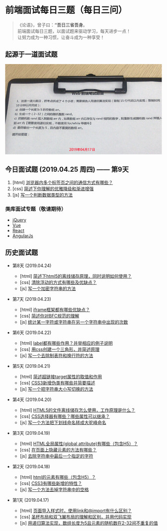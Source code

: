 # 前端面试每日三题（每日三问）

> 《论语》，曾子曰：**“吾日三省吾身**。  
> 前端面试每日三题，以面试题来驱动学习，每天进步一点！  
> 让努力成为一种习惯，让奋斗成为一种享受！

## 起源于一道面试题
![起源图](resource/images/begin.jpg)

## 今日面试题 (2019.04.25 周四) —— 第9天
1. [html] [浏览器内多个标签页之间的通信方式有哪些？](https://github.com/haizhilin2013/interview/issues/25)
2. [css] [简述下你理解的优雅降级和渐进增强](https://github.com/haizhilin2013/interview/issues/26)
3. [js] [写一个判断数据类型的方法](https://github.com/haizhilin2013/interview/issues/27)

### 类库面试专题（敬请期待）
- [jQuery](lib/jQuery.md)
- [Vue](lib/Vue.md)
- [React](lib/React.md)
- [AngularJs](lib/AngularJs.md)

## 历史面试题
- 第8天 (2019.04.24)
    - [html] [简述下html5的离线储存原理，同时说明如何使用？](https://github.com/haizhilin2013/interview/issues/22)
    - [css] [清除浮动的方式有哪些及优缺点？](https://github.com/haizhilin2013/interview/issues/23)
    - [js] [写一个加密字符串的方法](https://github.com/haizhilin2013/interview/issues/24)

- 第7天 (2019.04.23)
    - [html] [iframe框架都有哪些优缺点？](https://github.com/haizhilin2013/interview/issues/19)
    - [css] [简述你对BFC规范的理解](https://github.com/haizhilin2013/interview/issues/20)
    - [js] [统计某一字符或字符串在另一个字符串中出现的次数](https://github.com/haizhilin2013/interview/issues/21)

- 第6天 (2019.04.22)
    - [html] [label都有哪些作用？并举相应的例子说明](https://github.com/haizhilin2013/interview/issues/16)
    - [css] [用css创建一个三角形，并简述原理](https://github.com/haizhilin2013/interview/issues/17)
    - [js] [写一个去除制表符和换行符的方法](https://github.com/haizhilin2013/interview/issues/18)

- 第5天 (2019.04.21)
    - [html] [简述超链接target属性的取值和作用](https://github.com/haizhilin2013/interview/issues/13)
    - [css] [CSS3新增伪类有哪些并简要描述](https://github.com/haizhilin2013/interview/issues/14)
    - [js] [写一个把字符串大小写切换的方法](https://github.com/haizhilin2013/interview/issues/15)

- 第4天 (2019.04.20)
    - [html] [HTML5的文件离线储存怎么使用，工作原理是什么？](https://github.com/haizhilin2013/interview/issues/10)
    - [css] [CSS选择器有哪些？哪些属性可以继承？](https://github.com/haizhilin2013/interview/issues/11)
    - [js] [写一个方法把下划线命名转成大驼峰命名](https://github.com/haizhilin2013/interview/issues/12)

- 第3天 (2019.04.19)
    - [html] [HTML全局属性(global attribute)有哪些（包含H5）？](https://github.com/haizhilin2013/interview/issues/7)
    - [css] [在页面上隐藏元素的方法有哪些？](https://github.com/haizhilin2013/interview/issues/8)
    - [js] [去除字符串中最后一个指定的字符](https://github.com/haizhilin2013/interview/issues/9)

- 第2天 (2019.04.18)
    - [html] [html的元素有哪些（包含H5）？](https://github.com/haizhilin2013/interview/issues/4)
    - [css] [CSS3有哪些新增的特性？](https://github.com/haizhilin2013/interview/issues/5)
    - [js] [写一个方法去掉字符串中的空格](https://github.com/haizhilin2013/interview/issues/6)

- 第1天 (2019.04.17)
    - [html] [页面导入样式时，使用link和@import有什么区别？](https://github.com/haizhilin2013/interview/issues/1)
    - [css] [圣杯布局和双飞翼布局的理解和区别，并用代码实现](https://github.com/haizhilin2013/interview/issues/2)
    - [js] [用递归算法实现，数组长度为5且元素的随机数在2-32间不重复的值](https://github.com/haizhilin2013/interview/issues/3)



